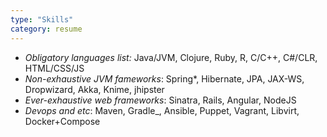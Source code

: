 ```yaml
---
type: "Skills"
category: resume
---
```

* _Obligatory languages list:_ Java/JVM, Clojure, Ruby, R, C/C++, C#/CLR, HTML/CSS/JS
* _Non-exhaustive JVM fameworks_: Spring*, Hibernate, JPA, JAX-WS, Dropwizard, Akka, Knime, jhipster
* _Ever-exhaustive web frameworks_: Sinatra, Rails, Angular, NodeJS
* _Devops and etc_: Maven, Gradle_, Ansible, Puppet, Vagrant, Libvirt, Docker+Compose